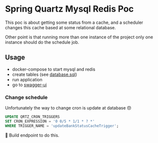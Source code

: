 # Spring Quartz Mysql Redis Poc

This poc is about getting some status from a cache, and a scheduler changes this cache based at some relational database. 

Other point is that running more than one instance of the project only one instance should do the schedule job. 

## Usage

* docker-compose to start mysql and redis
* create tables (see [database.sql](https://github.com/gabrielSpassos/spring-quartz-mysql-redis-poc/blob/master/database.sql))
* run application
* go to [swagger-ui](http://localhost:8080/swagger-ui.html)

### Change schedule 

Unfortunately the way to change cron is update at database :disappointed:

```sql
UPDATE QRTZ_CRON_TRIGGERS
SET CRON_EXPRESSION = '0 0/5 * 1/1 * ? *'
WHERE TRIGGER_NAME = 'updateBankStatusCacheTrigger';
```
:construction: Build endpoint to do this. 